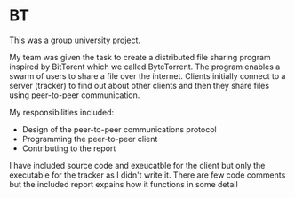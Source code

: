 # BT
This was a group university project.

My team was given the task to create a distributed file sharing program inspired by BitTorent which we called ByteTorrent. The program enables a swarm of users to share a file over the internet. Clients initially connect to a server (tracker) to find out about other clients and then they share files using peer-to-peer communication.

My responsibilities included:
* Design of the peer-to-peer communications protocol
* Programming the peer-to-peer client
* Contributing to the report

I have included source code and exeucatble for the client but only the executable for the tracker as I didn't write it. There are few code comments but the included report expains how it functions in some detail
